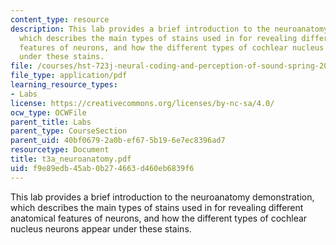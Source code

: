 ```yaml
---
content_type: resource
description: This lab provides a brief introduction to the neuroanatomy demonstration,
  which describes the main types of stains used in for revealing different anatomical
  features of neurons, and how the different types of cochlear nucleus neurons appear
  under these stains.
file: /courses/hst-723j-neural-coding-and-perception-of-sound-spring-2005/f9e89edb45ab0b274663d460eb6839f6_t3a_neuroanatomy.pdf
file_type: application/pdf
learning_resource_types:
- Labs
license: https://creativecommons.org/licenses/by-nc-sa/4.0/
ocw_type: OCWFile
parent_title: Labs
parent_type: CourseSection
parent_uid: 40bf0679-2a0b-ef67-5b19-6e7ec8396ad7
resourcetype: Document
title: t3a_neuroanatomy.pdf
uid: f9e89edb-45ab-0b27-4663-d460eb6839f6
---
```

This lab provides a brief introduction to the neuroanatomy demonstration, which describes the main types of stains used in for revealing different anatomical features of neurons, and how the different types of cochlear nucleus neurons appear under these stains.